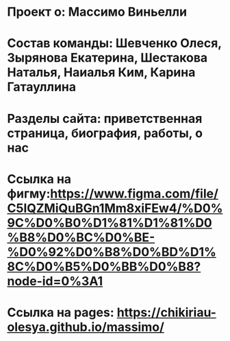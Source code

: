 # Проект о: Массимо Виньелли
# Состав команды: Шевченко Олеся, Зырянова Екатерина, Шестакова Наталья, Наиалья Ким, Карина Гатауллина
# Разделы сайта: приветственная страница, биография, работы, о нас
# Ссылка на фигму:https://www.figma.com/file/C5IQZMiQuBGn1Mm8xiFEw4/%D0%9C%D0%B0%D1%81%D1%81%D0%B8%D0%BC%D0%BE-%D0%92%D0%B8%D0%BD%D1%8C%D0%B5%D0%BB%D0%B8?node-id=0%3A1
# Ссылка на pages: https://chikiriau-olesya.github.io/massimo/